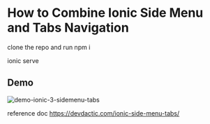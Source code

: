 # How to Combine Ionic Side Menu and Tabs Navigation
clone the repo and run npm i

ionic serve


## Demo

![demo-ionic-3-sidemenu-tabs](http://imgur.com/a/WpPn2)

reference doc https://devdactic.com/ionic-side-menu-tabs/
